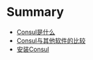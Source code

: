 # Summary

* [Consul是什么](01_what_is_consul.md)
* [Consul与其他软件的比较](02_compare_with_other_software.md)
* [安装Consul](03_use_consul.md)

